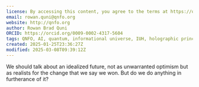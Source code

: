 ```yaml
---
license: By accessing this content, you agree to the terms at https://qnfo.org/LICENSE
email: rowan.quni@qnfo.org
website: http://qnfo.org
author: Rowan Brad Quni
ORCID: https://orcid.org/0009-0002-4317-5604
tags: QNFO, AI, quantum, informational universe, IUH, holographic principle
created: 2025-01-25T23:36:27Z
modified: 2025-03-08T09:39:12Z
---
```


We should talk about an idealized future, not as unwarranted optimism but as realists for the change that we say we won. But do we do anything in furtherance of it?
